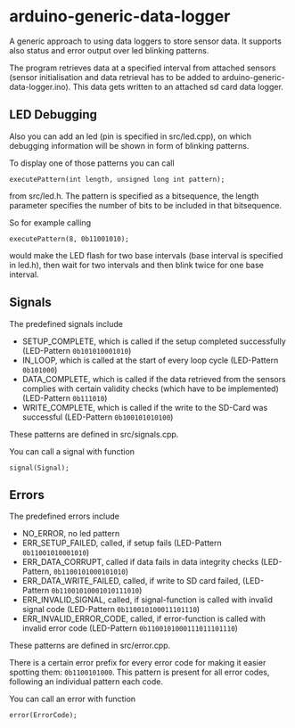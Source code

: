 # arduino-generic-data-logger
A generic approach to using data loggers to store sensor data. It supports also status and error output over led blinking patterns.


The program retrieves data at a specified interval from attached sensors (sensor initialisation and data retrieval has to be added to arduino-generic-data-logger.ino). This data gets written to an attached sd card data logger.


## LED Debugging
Also you can add an led (pin is specified in src/led.cpp), on which debugging information will be shown in form of blinking patterns.

To display one of those patterns you can call 

    executePattern(int length, unsigned long int pattern);

from src/led.h. The pattern is specified as a bitsequence, the length parameter specifies the number of bits to be included in that bitsequence.

So for example calling

    executePattern(8, 0b11001010);

would make the LED flash for two base intervals (base interval is specified in led.h), then wait for two intervals and then blink twice for one base interval.

## Signals

The predefined signals include
- SETUP_COMPLETE, which is called if the setup completed successfully (LED-Pattern `0b101010001010`)
- IN_LOOP, which is called at the start of every loop cycle (LED-Pattern `0b101000`)
- DATA_COMPLETE, which is called if the data retrieved from the sensors complies with certain validity checks (which have to be implemented) (LED-Pattern `0b111010`)
- WRITE_COMPLETE, which is called if the write to the SD-Card was successful (LED-Pattern `0b100101010100`)

These patterns are defined in src/signals.cpp.

You can call a signal with function 

    signal(Signal);

## Errors

The predefined errors include
- NO_ERROR, no led pattern
- ERR_SETUP_FAILED, called, if setup fails (LED-Pattern `0b11001010001010`)
- ERR_DATA_CORRUPT, called if data fails in data integrity checks (LED-Pattern, `0b1100101000101010`)
- ERR_DATA_WRITE_FAILED, called, if write to SD card failed, (LED-Pattern `0b11001010001010111010`)
- ERR_INVALID_SIGNAL, called, if signal-function is called with invalid signal code (LED-Pattern `0b110010100011101110`)
- ERR_INVALID_ERROR_CODE, called, if error-function is called with invalid error code (LED-Pattern `0b1100101000111011101110`)

These patterns are defined in src/error.cpp.

There is a certain error prefix for every error code for making it easier spotting them: `0b1100101000`. This pattern is present for all error codes, following an individual pattern each code.

You can call an error with function

    error(ErrorCode);